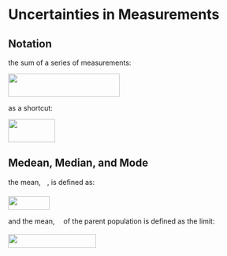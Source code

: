 
# Uncertainties in Measurements


## Notation

the sum of a series of measurements:


<img src="/chapter_1/tex/9940464e32600431920aa81d1de2d4fc.svg?invert_in_darkmode&sanitize=true" align=middle width=226.23279359999992pt height=46.9590792pt/>

as a shortcut:

<img src="/chapter_1/tex/6bd7cbedf6e3a6a7f8c46f22b2abadb6.svg?invert_in_darkmode&sanitize=true" align=middle width=94.95706109999999pt height=46.9590792pt/>



## Medean, Median, and Mode



the mean, <img src="/chapter_1/tex/33717a96ef162d4ca3780ca7d161f7ad.svg?invert_in_darkmode&sanitize=true" align=middle width=9.39498779999999pt height=18.666631500000015pt/>, is defined as:

<img src="/chapter_1/tex/a0b67327bd1ee3fc77662d5351c0d451.svg?invert_in_darkmode&sanitize=true" align=middle width=83.78078445pt height=27.77565449999998pt/>


and the mean, <img src="/chapter_1/tex/07617f9d8fe48b4a7b3f523d6730eef0.svg?invert_in_darkmode&sanitize=true" align=middle width=9.90492359999999pt height=14.15524440000002pt/> of the parent population is defined as the limit:

<img src="/chapter_1/tex/aa4bcbf51eda5b448f1077b99fa55e11.svg?invert_in_darkmode&sanitize=true" align=middle width=177.73810229999998pt height=27.77565449999998pt/>
